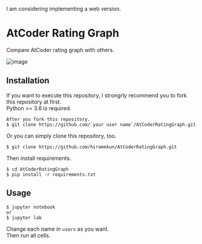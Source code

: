 I am considering implementing a web version.

# AtCoder Rating Graph
Compare AtCoder rating graph with others.

![image](https://user-images.githubusercontent.com/20180425/59570801-980f8380-90d8-11e9-85a3-457646c4f2fb.png)



## Installation
If you want to execute this repository, I strongrly recommend you to fork this repository at first.  
Python >= 3.6 is required.

```
After you fork this repository.
$ git clone https://github.com/`your user name`/AtCoderRatingGraph.git
```

Or you can simply clone this repository, too.

```
$ git clone https://github.com/hiramekun/AtCoderRatingGraph.git
```

Then install requirements.

```
$ cd AtCoderRatingGraph
$ pip install -r requirements.txt
```

## Usage

```
$ jupyter notebook
or 
$ jupyter lab
```

Change each name in `users` as you want.   
Then run all cells.

